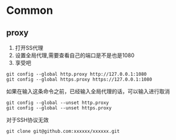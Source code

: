 # Common

## proxy

1. 打开SS代理
2. 设置全局代理,需要查看自己的端口是不是也是1080
3. 享受吧

```shell
git config --global http.proxy http://127.0.0.1:1080
git config --global https.proxy https://127.0.0.1:1080
```

如果在输入这条命令之前，已经输入全局代理的话，可以输入进行取消

```shell
git config --global --unset http.proxy
git config --global --unset https.proxy
```

对于SSH协议无效

```shell
git clone git@github.com:xxxxxx/xxxxxx.git
```
